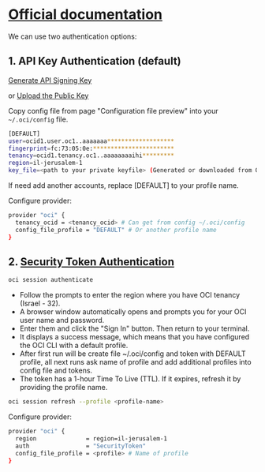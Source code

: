 # [Official documentation](https://docs.oracle.com/en-us/iaas/Content/API/SDKDocs/terraformproviderconfiguration.htm)

We can use two authentication options: 

## 1. API Key Authentication (default) 

[Generate API Signing Key](https://docs.oracle.com/en-us/iaas/Content/API/Concepts/apisigningkey.htm#two) 

or [Upload the Public Key](https://docs.oracle.com/en-us/iaas/Content/API/Concepts/apisigningkey.htm#three)

Copy config file from page "Configuration file preview" into your `~/.oci/config` file.
```bash
[DEFAULT]
user=ocid1.user.oc1..aaaaaaa*******************
fingerprint=fc:73:05:0e:***********************
tenancy=ocid1.tenancy.oc1..aaaaaaaaihi*********
region=il-jerusalem-1
key_file=<path to your private keyfile> (Generated or downloaded from Oracle Cloud)
```
If need add another accounts, replace [DEFAULT] to your profile name.

Configure provider:
```bash
provider "oci" {
  tenancy_ocid = <tenancy_ocid> # Can get from config ~/.oci/config
  config_file_profile = "DEFAULT" # Or another profile name 
}
```

## 2. [Security Token Authentication](https://developer.hashicorp.com/terraform/tutorials/oci-get-started/oci-build?in=terraform%2Foci-get-started)

```bash
oci session authenticate
```
- Follow the prompts to enter the region where you have OCI tenancy (Israel - 32). 
- A browser window automatically opens and prompts you for your OCI user name and password. 
- Enter them and click the "Sign In" button. Then return to your terminal. 
- It displays a success message, which means that you have configured the OCI CLI with a default profile.
- After first run will be create file ~/.oci/config and token with DEFAULT profile, all next runs ask name of profile and add additional profiles into config file and tokens.
- The token has a 1-hour Time To Live (TTL). If it expires, refresh it by providing the profile name.
```bash
oci session refresh --profile <profile-name>
```

Configure provider:
```bash
provider "oci" {
  region              = region=il-jerusalem-1
  auth                = "SecurityToken"
  config_file_profile = <profile> # Name of profile 
}
```
